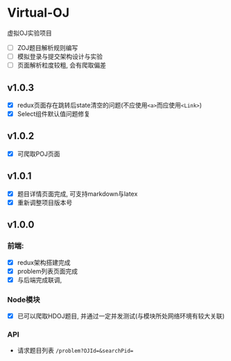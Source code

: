 # Virtual-OJ
虚拟OJ实验项目

- [ ] ZOJ题目解析规则编写
- [ ] 模拟登录与提交架构设计与实验
- [ ] 页面解析粒度较粗, 会有爬取偏差

## v1.0.3

- [x] redux页面存在跳转后state清空的问题(不应使用`<a>`而应使用`<Link>`)
- [x] Select组件默认值问题修复

## v1.0.2

- [x] 可爬取POJ页面

## v1.0.1

- [x] 题目详情页面完成, 可支持markdown与latex
- [x] 重新调整项目版本号

## v1.0.0

### 前端:
- [x] redux架构搭建完成
- [x] problem列表页面完成
- [x] 与后端完成联调, 

### Node模块
- [x] 已可以爬取HDOJ题目, 并通过一定并发测试(与模块所处网络环境有较大关联)

### API
* 请求题目列表 `/problem?OJId=&searchPid=`
